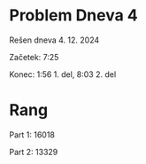 # Problem Dneva 4

Rešen dneva 4. 12. 2024

Začetek: 7:25

Konec: 1:56 1. del, 8:03 2. del

# Rang

Part 1: 16018

Part 2: 13329